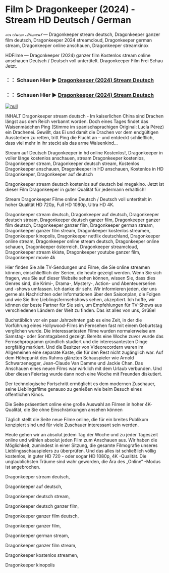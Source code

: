 # Film ▷ Dragonkeeper (2024) - Stream HD Deutsch / German
𝓋𝑜𝓇 𝑒𝒾𝓃𝑒𝓂 ℳ𝑜𝓂𝑒𝓃𝓉 — Dragonkeeper stream deutsch, Dragonkeeper ganzer film deutsch, Dragonkeeper 2024 streamcloud, Dragonkeeper german stream, Dragonkeeper online anschauen, Dragonkeeper streamkinox

HDFilme — Dragonkeeper (2024) ganzer film Kostenlos stream online anschauen Deutsch / Deutsch voll untertitelt. Dragonkeeper Film Frei Schau Jetzt.

### ：： Schauen Hier ▶ [Dragonkeeper (2024) Stream Deutsch](https://t.co/kcEYYbicux)

### ：： Schauen Hier ▶ [Dragonkeeper (2024) Stream Deutsch](https://t.co/kcEYYbicux)

[![null](https://static.wixstatic.com/media/855a25_043b5abeb4ae4d35ac003198e7fe56ed~mv2.gif)](https://t.co/kcEYYbicux)

INHALT Dragonkeeper stream deutsch - Im kaiserlichen China sind Drachen längst aus dem Reich verbannt worden. Doch eines Tages findet das Waisenmädchen Ping (Stimme im spanischsprachigen Original: Lucía Pérez) ein Drachenei. Gewillt, das Ei und damit die Drachen vor dem endgültigen Aussterben zu retten, tritt Ping die Flucht an – und entdeckt schließlich, dass viel mehr in ihr steckt als das arme Waisenkind…

Stream auf Deutsch Dragonkeeper in hd online Kostenlos!, Dragonkeeper in voller länge kostenlos anschauen, stream Dragonkeeper kostenlos, Dragonkeeper stream, Dragonkeeper deutsch stream, Kostenlos Dragonkeeper anschauen, Dragonkeeper in HD anschauen, Kostenlos in HD Dragonkeeper, Dragonkeeper auf deutsch

Dragonkeeper stream deutsch kostenlos auf deutsch bei megakino. Jetzt ist dieser Film Dragonkeeper in guter Qualität für jedermann erhältlich!

Stream Dragonkeeper Filme online Deutsch / Deutsch voll untertitelt in hoher Qualität HD 720p, Full HD 1080p, Ultra HD 4K.

Dragonkeeper stream deutsch, Dragonkeeper auf deutsch, Dragonkeeper deutsch stream, Dragonkeeper deutsch ganzer film, Dragonkeeper ganzer film deutsch, Dragonkeeper ganzer film, Dragonkeeper german stream, Dragonkeeper ganzer film stream, Dragonkeeper kostenlos streamen, Dragonkeeper kinopolis, Dragonkeeper netflix deutschland, Dragonkeeper online stream, Dragonkeeper online stream deutsch, Dragonkeeper online schauen, Dragonkeeper österreich, Dragonkeeper streamcloud, Dragonkeeper stream kkiste, Dragonkeeper youtube ganzer film, Dragonkeeper movie 4k

Hier finden Sie alle TV-Sendungen und Filme, die Sie online streamen können, einschließlich der Serien, die heute gezeigt werden. Wenn Sie sich fragen, was Sie auf dieser Website sehen können, wissen Sie, dass dies Genres sind, die Krimi-, Drama-, Mystery-, Action- und Abenteuerserien und -shows umfassen. Ich danke dir sehr. Wir informieren jeden, der uns gerne als Nachrichten oder Informationen über den Saisonplan, die Folgen und wie Sie Ihre Lieblingsfernsehshows sehen, akzeptiert. Ich hoffe, wir können der beste Partner für Sie sein, um Empfehlungen für TV-Shows aus verschiedenen Ländern der Welt zu finden. Das ist alles von uns, Grüße!

Buchstäblich vor ein paar Jahrzehnten gab es eine Zeit, in der die Vorführung eines Hollywood-Films im Fernsehen fast mit einem Geburtstag verglichen wurde. Die interessantesten Filme wurden normalerweise am Samstag- oder Sonntagabend gezeigt. Bereits eine Woche zuvor wurde das Fernsehprogramm gründlich studiert und die interessantesten Dinge sorgfältig markiert. Und die Besitzer von Videorecordern waren im Allgemeinen eine separate Kaste, die für den Rest nicht zugänglich war. Auf dem Höhepunkt des Ruhms glänzten Schauspieler wie Arnold Schwarzenegger, Jean-Claude Van Damme und Jackie Chan. Das Anschauen eines neuen Films war wirklich mit dem Urlaub verbunden. Und über diesen Feiertag wurde dann noch eine Woche mit Freunden diskutiert.

Der technologische Fortschritt ermöglicht es dem modernen Zuschauer, seine Lieblingsfilme genauso zu genießen wie beim Besuch eines öffentlichen Kinos.

Die Seite präsentiert online eine große Auswahl an Filmen in hoher 4K-Qualität, die Sie ohne Einschränkungen ansehen können

Täglich stellt die Seite neue Filme online, die für ein breites Publikum konzipiert sind und für viele Zuschauer interessant sein werden.

Heute gehen wir an absolut jedem Tag der Woche und zu jeder Tageszeit online und wählen absolut jeden Film zum Anschauen aus. Wir haben die Möglichkeit, zumindest in einer Sitzung, die gesamte Filmografie unseres Lieblingsschauspielers zu überprüfen. Und das alles ist schließlich völlig kostenlos, in guter HD 720 - oder sogar HD 1080p, 4K -Qualität. Die unglaublichsten Träume sind wahr geworden, die Ära des „Online“ -Modus ist angebrochen.

Dragonkeeper stream deutsch,

Dragonkeeper auf deutsch,

Dragonkeeper deutsch stream,

Dragonkeeper deutsch ganzer film,

Dragonkeeper ganzer film deutsch,

Dragonkeeper ganzer film,

Dragonkeeper german stream,

Dragonkeeper ganzer film stream,

Dragonkeeper kostenlos streamen,

Dragonkeeper kinopolis
